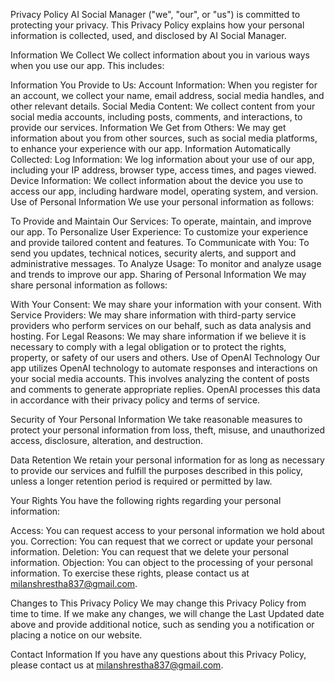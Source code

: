Privacy Policy
AI Social Manager ("we", "our", or "us") is committed to protecting your privacy. This Privacy Policy explains how your personal information is collected, used, and disclosed by AI Social Manager.

Information We Collect
We collect information about you in various ways when you use our app. This includes:

Information You Provide to Us:
Account Information: When you register for an account, we collect your name, email address, social media handles, and other relevant details.
Social Media Content: We collect content from your social media accounts, including posts, comments, and interactions, to provide our services.
Information We Get from Others:
We may get information about you from other sources, such as social media platforms, to enhance your experience with our app.
Information Automatically Collected:
Log Information: We log information about your use of our app, including your IP address, browser type, access times, and pages viewed.
Device Information: We collect information about the device you use to access our app, including hardware model, operating system, and version.
Use of Personal Information
We use your personal information as follows:

To Provide and Maintain Our Services: To operate, maintain, and improve our app.
To Personalize User Experience: To customize your experience and provide tailored content and features.
To Communicate with You: To send you updates, technical notices, security alerts, and support and administrative messages.
To Analyze Usage: To monitor and analyze usage and trends to improve our app.
Sharing of Personal Information
We may share personal information as follows:

With Your Consent: We may share your information with your consent.
With Service Providers: We may share information with third-party service providers who perform services on our behalf, such as data analysis and hosting.
For Legal Reasons: We may share information if we believe it is necessary to comply with a legal obligation or to protect the rights, property, or safety of our users and others.
Use of OpenAI Technology
Our app utilizes OpenAI technology to automate responses and interactions on your social media accounts. This involves analyzing the content of posts and comments to generate appropriate replies. OpenAI processes this data in accordance with their privacy policy and terms of service.

Security of Your Personal Information
We take reasonable measures to protect your personal information from loss, theft, misuse, and unauthorized access, disclosure, alteration, and destruction.

Data Retention
We retain your personal information for as long as necessary to provide our services and fulfill the purposes described in this policy, unless a longer retention period is required or permitted by law.

Your Rights
You have the following rights regarding your personal information:

Access: You can request access to your personal information we hold about you.
Correction: You can request that we correct or update your personal information.
Deletion: You can request that we delete your personal information.
Objection: You can object to the processing of your personal information.
To exercise these rights, please contact us at milanshrestha837@gmail.com.

Changes to This Privacy Policy
We may change this Privacy Policy from time to time. If we make any changes, we will change the Last Updated date above and provide additional notice, such as sending you a notification or placing a notice on our website.

Contact Information
If you have any questions about this Privacy Policy, please contact us at milanshrestha837@gmail.com.
